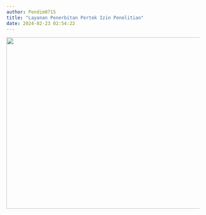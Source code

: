 ```yaml
---
author: Pendim0715
title: "Layanan Penerbitan Pertek Izin Penelitian"
date: 2024-02-23 02:54:22
---
```

<p><img src="/images/WCSs5BzX3HTd2QaD3po7.png" alt="" width="636" height="449" /></p>
